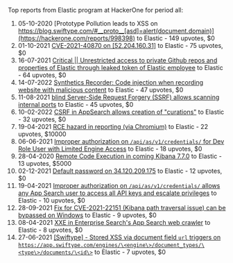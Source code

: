 Top reports from Elastic program at HackerOne for period all:

1. 05-10-2020 [Prototype Pollution leads to XSS on https://blog.swiftype.com/#__proto__[asd]=alert(document.domain)](https://hackerone.com/reports/998398) to Elastic - 149 upvotes, $0
2. 01-10-2021 [CVE-2021-40870 on [52.204.160.31]](https://hackerone.com/reports/1356845) to Elastic - 75 upvotes, $0
3. 16-07-2021 [Critical || Unrestricted access to private Github repos and properties of Elastic through leaked token of Elastic employee](https://hackerone.com/reports/1266188) to Elastic - 64 upvotes, $0
4. 14-07-2022 [Synthetics Recorder: Code injection when recording website with malicious content](https://hackerone.com/reports/1636382) to Elastic - 47 upvotes, $0
5. 11-08-2021 [blind Server-Side Request Forgery (SSRF)  allows scanning internal ports](https://hackerone.com/reports/1300585) to Elastic - 45 upvotes, $0
6. 10-02-2022 [CSRF in AppSearch allows creation of "curations"](https://hackerone.com/reports/1477050) to Elastic - 32 upvotes, $0
7. 19-04-2021 [RCE hazard in reporting (via Chromium)](https://hackerone.com/reports/1168765) to Elastic - 22 upvotes, $10000
8. 06-06-2021 [Improper authorization on `/api/as/v1/credentials/` for  Dev Role User with Limited Engine Access](https://hackerone.com/reports/1218680) to Elastic - 18 upvotes, $0
9. 28-04-2020 [Remote Code Execution in coming Kibana 7.7.0](https://hackerone.com/reports/861744) to Elastic - 13 upvotes, $5000
10. 02-12-2021 [Default password on 34.120.209.175](https://hackerone.com/reports/1415241) to Elastic - 12 upvotes, $0
11. 19-04-2021 [Improper authorization on `/api/as/v1/credentials/` allows any App Search user to access all API keys and escalate privileges](https://hackerone.com/reports/1168528) to Elastic - 10 upvotes, $0
12. 28-09-2021 [Fix for CVE-2021-22151 (Kibana path traversal issue) can be bypassed on Windows](https://hackerone.com/reports/1353603) to Elastic - 9 upvotes, $0
13. 08-04-2021 [XXE in Enterprise Search's App Search web crawler](https://hackerone.com/reports/1156748) to Elastic - 8 upvotes, $0
14. 27-06-2021 [[Swiftype] - Stored XSS via document field `url` triggers on `https://app.swiftype.com/engines/\<engine\>/document_types/\<type\>/documents/\<id\>`](https://hackerone.com/reports/1245787) to Elastic - 7 upvotes, $0
